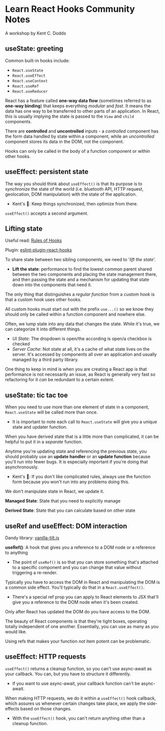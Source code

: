 # Learn React Hooks Community Notes

A workshop by Kent C. Dodds

## useState: greeting

Common built-in hooks include:
- `React.useState`
- `React.useEffect`
- `React.useContext`
- `React.useRef`
- `React.useReducer`

React has a feature called **one-way data flow** (sometimes referred to as **one-way binding**) that keeps everything _modular_ and _fast_. It means the data has one way to be transferred to other parts of an application. In React, this is usually implying the state is passed to the `View` and `child` components.

There are **controlled** and **uncontrolled** inputs - a _controlled_ component has the form data handled by state within a component, while an _uncontrolled_ component stores its data in the DOM, not the component.

Hooks can only be called in the body of a function component or within other hooks.

## useEffect: persistent state

The way you should think about `useEffect()` is that its purpose is to _synchronize_ the state of the world (i.e. bluetooth API, HTTP request, geolocation, DOM manipulation) with the state of the application.
- Kent's :key:: Keep things synchronized, then optimize from there.

`useEffect()` accepts a second argument.

## Lifting state

Useful read: [Rules of Hooks](https://reactjs.org/docs/hooks-rules.html)

Plugin: [eslint-plugin-react-hooks](https://www.npmjs.com/package/eslint-plugin-react-hooks)

To share state between two sibling components, we need to '_lift the state_'.
- **Lift the state**: performance to find the lowest common parent shared between the two components and placing the state management there, and then passing the state and a mechanism for updating that state down into the components that need it.

The only thing that distinguishes a _regular function_ from a _custom hook_ is that a custom hook uses other hooks.

All custom hooks must start out with the prefix `use...()` so we know they should only be called within a function component and nowhere else.

Often, we lump state into any data that changes the state. While it's true, we can categorize it into different things.
- _UI State_: The dropdown is open/the according is open/a checkbox is checked
- _Server Cache_: Not state at all, it's a cache of what state lives on the server. It's accessed by components all over an application and usually managed by a third party library.

One thing to keep in mind is when you are creating a React app is that performance is not necessarily an issue, as React is generally very fast so refactoring for it _can_ be redundant to a certain extent.

## useState: tic tac toe

When you need to use more than one element of state in a component, `React.useState` will be called more than once.
- It is important to note each call to `React.useState` will give you a unique state and updater function.

When you have derived state that is a little more than complicated, it can be helpful to put it in a _separate_ function.

Anytime you're updating state and referencing the previous state, you should probably use an **update handler** or an **update function** because you'll run into fewer bugs. It is especially important if you're doing that asynchronously.
- Kent's :key:: If you don't like complicated rules, always use the function form because you won't run into any problems doing this.

We don't manipulate state in React, we update it.

**Managed State**: State that you need to explicitly manage

**Derived State**: State that you can calculate based on other state

## useRef and useEffect: DOM interaction

Dandy library: [vanilla-tilt.js](https://micku7zu.github.io/vanilla-tilt.js/)

**useRef()**: A hook that gives you a reference to a DOM node or a reference to anything
- The point of `useRef()` is so that you can store something that's attached to a specific component and you can change that value without triggering a re-render.

Typically you have to access the DOM in React and manipulating the DOM is a common side effect. You'll typically do that in a `React.useEffect()`.
- There's a special ref prop you can apply to React elements to JSX that'll give you a reference to the DOM node when it's been created.

Only after React has updated the DOM do you have access to the DOM.

The beauty of React components is that they're tight boxes, operating totally independent of one another. Essentially, you can use as many as you would like.

Using refs that makes your function _not_ item potent can be problematic.

## useEffect: HTTP requests

`useEffect()` returns a cleanup function, so you can't use async-await as your callback. You can, but you have to structure it differently.
- If you want to use async-await, your callback function can't be async-await.

When making HTTP requests, we do it within a `useEffect()` hook callback, which assures us whenever certain changes take place, we apply the side-effects based on those changes.
- With the `useEffect()` hook, you can't return anything other than a cleanup function.
